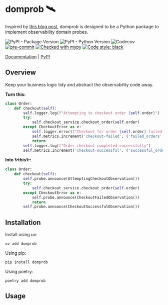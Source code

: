 # domprob 🛰️
Inspired by [this blog post](https://martinfowler.com/articles/domain-oriented-observability.html), domprob is designed
to be a Python package to implement observability domain probes.

![PyPI - Package Version](https://img.shields.io/pypi/v/domprob.svg)
![PyPI - Python Version](https://img.shields.io/pypi/pyversions/domprob)
![Codecov](https://img.shields.io/codecov/c/github/tenyo-app/pydomprob)
[![pre-commit](https://img.shields.io/badge/pre--commit-enabled-brightgreen?logo=pre-commit&logoColor=white)](https://github.com/pre-commit/pre-commit)
[![Checked with mypy](http://www.mypy-lang.org/static/mypy_badge.svg)](http://mypy-lang.org/)
[![Code style: black](https://img.shields.io/badge/code%20style-black-000000.svg)](https://github.com/psf/black)

[Documentation](https://domprob.readthedocs.io/en/latest/) | [PyPI](https://pypi.org/project/domprob/)

## Overview

Keep your business logic tidy and abstract the observability code away.

**Turn this:**

```python
class Order:
    def checkout(self):
        self.logger.log(f"Attempting to checkout order {self.order}")
        try:
            self.checkout_service.checkout_order(self.order)
        except CheckoutError as e:
            self.logger.error(f"Checkout for order {self.order} failed: {e}")
            self.metrics.increment('checkout-failed', ('failed_orders': 1))
            return
        self.logger.log(f"Order checkout completed successfully")
        self.metrics.increment('checkout-successful', ('successful_orders': 1))
```

**Into ✨this✨:**

```python
class Order:
    def checkout(self):
        self.probe.announce(AttemptingCheckoutObservation())
        try:
            self.checkout_service.checkout_order(self.order)
        except CheckoutError as e:
            self.probe.announce(CheckoutFailedObservation())
            return
        self.probe.announce(CheckoutSuccessfulObservation())
```

## Installation

Install using uv:

```shell
uv add domprob
```

Using pip:

```shell
pip install domprob
```

Using poetry:

```shell
poetry add domprob
```

## Usage
